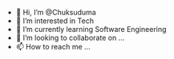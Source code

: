 - 👋 Hi, I’m @Chuksuduma
- 👀 I’m interested in Tech
- 🌱 I’m currently learning Software Engineering 
- 💞️ I’m looking to collaborate on ...
- 📫 How to reach me ...

<!---
Chuksuduma/Chuksuduma is a ✨ special ✨ repository because its `README.md` (this file) appears on your GitHub profile.
You can click the Preview link to take a look at your changes.
--->
